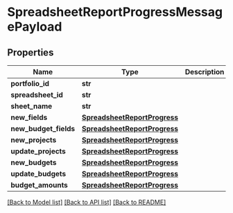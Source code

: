 # SpreadsheetReportProgressMessagePayload

## Properties
Name | Type | Description | Notes
------------ | ------------- | ------------- | -------------
**portfolio_id** | **str** |  | [optional] 
**spreadsheet_id** | **str** |  | [optional] 
**sheet_name** | **str** |  | [optional] 
**new_fields** | [**SpreadsheetReportProgress**](SpreadsheetReportProgress.md) |  | [optional] 
**new_budget_fields** | [**SpreadsheetReportProgress**](SpreadsheetReportProgress.md) |  | [optional] 
**new_projects** | [**SpreadsheetReportProgress**](SpreadsheetReportProgress.md) |  | [optional] 
**update_projects** | [**SpreadsheetReportProgress**](SpreadsheetReportProgress.md) |  | [optional] 
**new_budgets** | [**SpreadsheetReportProgress**](SpreadsheetReportProgress.md) |  | [optional] 
**update_budgets** | [**SpreadsheetReportProgress**](SpreadsheetReportProgress.md) |  | [optional] 
**budget_amounts** | [**SpreadsheetReportProgress**](SpreadsheetReportProgress.md) |  | [optional] 

[[Back to Model list]](../README.md#documentation-for-models) [[Back to API list]](../README.md#documentation-for-api-endpoints) [[Back to README]](../README.md)


